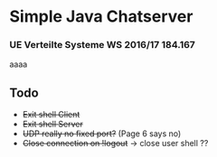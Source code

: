 # Simple Java Chatserver
### UE Verteilte Systeme WS 2016/17 184.167

aaaa

## Todo

- ~~Exit shell Client~~
- ~~Exit shell Server~~
- ~~UDP really no fixed port?~~ (Page 6 says no)
- ~~Close connection on !logout~~ -> close user shell ??
